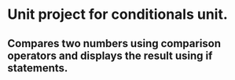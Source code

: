 # Unit project for conditionals unit.

## Compares two numbers using comparison operators and displays the result using if statements.